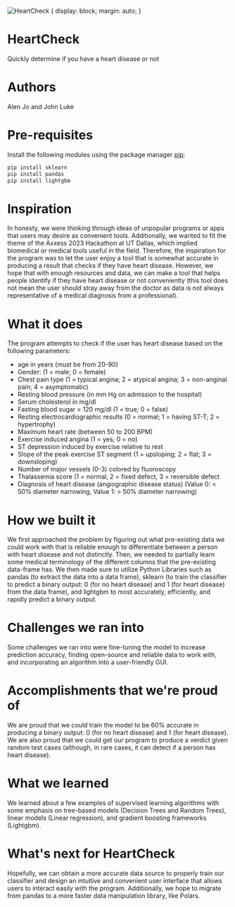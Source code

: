 ![HeartCheck](https://user-images.githubusercontent.com/45494246/229330386-bbb8b6f3-c8df-4caa-a5f9-0ae8602b9df3.jpg) {
    display: block;
    margin: auto;
}

# HeartCheck
Quickly determine if you have a heart disease or not

# Authors 
Alen Jo and John Luke 

# Pre-requisites 
Install the following modules using the package manager [pip](https://pip.pypa.io/en/stable/):

```bash
pip install sklearn
pip install pandas
pip install lightgbm
```
# Inspiration
In honesty, we were thinking through ideas of unpopular programs or apps that users may desire as convenient tools. Additionally, we wanted to fit the theme of the Axxess 2023 Hackathon at UT Dallas, which implied biomedical or medical tools useful in the field. Therefore, the inspiration for the program was to let the user enjoy a tool that is somewhat accurate in producing a result that checks if they have heart disease. However, we hope that with enough resources and data, we can make a tool that helps people identify if they have heart disease or not conveniently (this tool does not mean the user should stray away from the doctor as data is not always representative of a medical diagnosis from a professional). 

# What it does
The program attempts to check if the user has heart disease based on the following parameters:
- age in years (must be from 20-90)
- Gender: (1 = male; 0 = female)
- Chest pain type (1 = typical angina; 2 = atypical angina; 3 = non-anginal pain; 4 = asymptomatic)
- Resting blood pressure (in mm Hg on admission to the hospital)
- Serum cholesterol in mg/dl
- Fasting blood sugar > 120 mg/dl (1 = true; 0 = false)
- Resting electrocardiographic results (0 = normal; 1 = having ST-T; 2 = hypertrophy)
- Maximum heart rate (between 50 to 200 BPM)
- Exercise induced angina (1 = yes; 0 = no)
- ST depression induced by exercise relative to rest
- Slope of the peak exercise ST segment (1 = upsloping; 2 = flat; 3 = downsloping)
- Number of major vessels (0-3) colored by fluoroscopy
- Thalassemia score (1 = normal, 2 = fixed defect, 3 = reversible defect
- Diagnosis of heart disease (angiographic disease status) (Value 0: < 50% diameter narrowing, Value 1: > 50% diameter narrowing)

# How we built it
We first approached the problem by figuring out what pre-existing data we could work with that is reliable enough to differentiate between a person with heart disease and not distinctly. Then, we needed to partially learn some medical terminology of the different columns that the pre-existing data-frame has. We then made sure to utilize Python Libraries such as pandas (to extract the data into a data frame), sklearn (to train the classifier to predict a binary output: 0 (for no heart disease) and 1 (for heart disease) from the data frame), and lightgbm to most accurately, efficiently, and rapidly predict a binary output. 

# Challenges we ran into
Some challenges we ran into were fine-tuning the model to increase prediction accuracy, finding open-source and reliable data to work with, and incorporating an algorithm into a user-friendly GUI. 

# Accomplishments that we're proud of
We are proud that we could train the model to be 60% accurate in producing a binary output: 0 (for no heart disease) and 1 (for heart disease). We are also proud that we could get our program to produce a verdict given random test cases (although, in rare cases, it can detect if a person has heart disease). 

# What we learned
We learned about a few examples of supervised learning algorithms with some emphasis on tree-based models (Decision Trees and Random Trees), linear models (Linear regression), and gradient boosting frameworks (Lightgbm). 

# What's next for HeartCheck
Hopefully, we can obtain a more accurate data source to properly train our classifier and design an intuitive and convenient user interface that allows users to interact easily with the program. Additionally, we hope to migrate from pandas to a more faster data manipulation library, like Polars.
